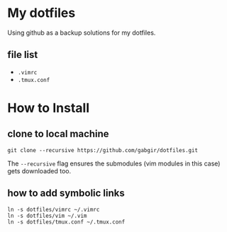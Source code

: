 # My dotfiles

Using github as a backup solutions for my dotfiles.

## file list

- `.vimrc`
- `.tmux.conf`

# How to Install

## clone to local machine

`git clone --recursive https://github.com/gabgir/dotfiles.git`

The `--recursive` flag ensures the submodules (vim modules in this case) gets downloaded too.

## how to add symbolic links

```
ln -s dotfiles/vimrc ~/.vimrc
ln -s dotfiles/vim ~/.vim
ln -s dotfiles/tmux.conf ~/.tmux.conf
```
